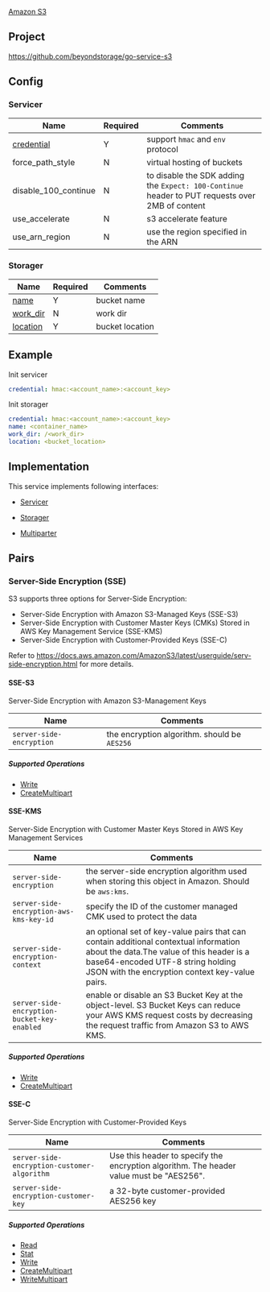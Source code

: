 [Amazon S3](https://aws.amazon.com/s3/)

## Project

<https://github.com/beyondstorage/go-service-s3>

## Config

### Servicer

| Name                                         | Required | Comments                                                                                        |
| -------------------------------------------- | -------- | ----------------------------------------------------------------------------------------------- |
| [credential](go-storage/pairs/credential.md) | Y        | support `hmac` and `env` protocol                                                               |
| force_path_style                           | N        | virtual hosting of buckets                                                                      |
| disable_100_continue                       | N        | to disable the SDK adding the `Expect: 100-Continue` header to PUT requests over 2MB of content |
| use_accelerate                               | N        | s3 accelerate feature                                                                           |
| use_arn_region                             | N        | use the region specified in the ARN                                                             |

### Storager

| Name                                     | Required | Comments        |
| ---------------------------------------- | -------- | --------------- |
| [name](go-storage/pairs/name.md)         | Y        | bucket name     |
| [work_dir](go-storage/pairs/work_dir.md) | N        | work dir        |
| [location](go-storage/pairs/location.md) | Y        | bucket location |

## Example

Init servicer

```yaml
credential: hmac:<account_name>:<account_key>
```

Init storager

```yaml
credential: hmac:<account_name>:<account_key>
name: <container_name>
work_dir: /<work_dir>
location: <bucket_location>
```

## Implementation

This service implements following interfaces:

- [Servicer](../operations/servicer/index.md)

- [Storager](../operations/storager/index.md)

- [Multiparter](../operations/multiparter/index.md)

## Pairs

### Server-Side Encryption (SSE)

S3 supports three options for Server-Side Encryption:

- Server-Side Encryption with Amazon S3-Managed Keys (SSE-S3)
- Server-Side Encryption with Customer Master Keys (CMKs) Stored in AWS Key Management Service (SSE-KMS)
- Server-Side Encryption with Customer-Provided Keys (SSE-C)

Refer to https://docs.aws.amazon.com/AmazonS3/latest/userguide/serv-side-encryption.html for more details.

#### SSE-S3

Server-Side Encryption with Amazon S3-Management Keys

| Name                     | Comments                                     |
| ------------------------ | -------------------------------------------- |
| `server-side-encryption` | the encryption algorithm. should be `AES256` |

##### Supported Operations

- [Write](../operations/storager/write.md)
- [CreateMultipart](../operations/multiparter/create_multipart.md)

#### SSE-KMS

Server-Side Encryption with Customer Master Keys Stored in AWS Key Management Services

| Name                                        | Comments                                                                                                                                                                                                                 |
| ------------------------------------------- | ------------------------------------------------------------------------------------------------------------------------------------------------------------------------------------------------------------------------ |
| `server-side-encryption`                    | the server-side encryption algorithm used when storing this object in Amazon. Should be `aws:kms`.                                                                                                                       |
| `server-side-encryption-aws-kms-key-id`     | specify the ID of the customer managed CMK used to protect the data                                                                                                                                                      |
| `server-side-encryption-context`            | an optional set of key-value pairs that can contain additional contextual information about the data.The value of this header is a base64-encoded UTF-8 string holding JSON with the encryption context key-value pairs. |
| `server-side-encryption-bucket-key-enabled` | enable or disable an S3 Bucket Key at the object-level. S3 Bucket Keys can reduce your AWS KMS request costs by decreasing the request traffic from Amazon S3 to AWS KMS.                                                |

##### Supported Operations

- [Write](../operations/storager/write.md)
- [CreateMultipart](../operations/multiparter/create_multipart.md)

#### SSE-C

Server-Side Encryption with Customer-Provided Keys

| Name                                        | Comments                                                                                |
| ------------------------------------------- | --------------------------------------------------------------------------------------- |
| `server-side-encryption-customer-algorithm` | Use this header to specify the encryption algorithm. The header value must be "AES256". |
| `server-side-encryption-customer-key`       | a 32-byte customer-provided AES256 key                                                  |

##### Supported Operations

- [Read](../operations/storager/read.md)
- [Stat](../operations/storager/stat.md)
- [Write](../operations/storager/write.md)
- [CreateMultipart](../operations/multiparter/create_multipart.md)
- [WriteMultipart](../operations/multiparter/write_multipart.md)
